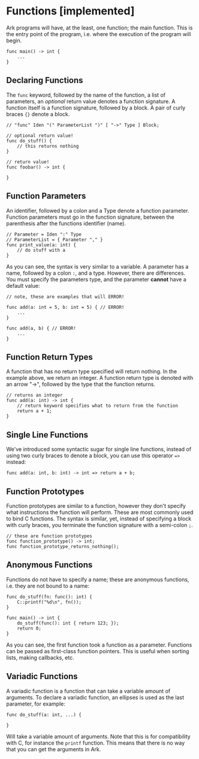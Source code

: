 # Functions [implemented]

Ark programs will have, at the least, one function; the main function.
This is the entry point of the program, i.e. where the execution of the program
will begin.

    func main() -> int {
        ...
    }

## Declaring Functions
The `func` keyword, followed by the name of the function, a list of parameters, 
an _optional_ return value denotes a function signature. A function itself is
a function signature, followed by a block. A pair of curly braces `{}` denote
a block.

```
// "func" Iden "(" ParameterList ")" [ "->" Type ] Block;

// optional return value!
func do_stuff() {
    // this returns nothing
}

// return value!
func foobar() -> int {

}
```

## Function Parameters
An identifier, followed by a colon and a Type denote a function parameter. Function
parameters must go in the function signature, between the parenthesis after the
functions identifier (name).

```
// Parameter = Iden ":" Type
// ParameterList = { Parameter "," }
func print_value(a: int) {
    // do stuff with a
}
```

As you can see, the syntax is very similar to a variable. A parameter has a
name, followed by a colon `:`, and a type. However, there are differences. You 
must specify the parameters type, and the parameter **cannot** have a 
default value:

```
// note, these are examples that will ERROR!

func add(a: int = 5, b: int = 5) { // ERROR!
    ...
}

func add(a, b) { // ERROR!
    ...
}
```

## Function Return Types
A function that has no return type specified will return nothing. In the example above, we return an integer. A function return type is denoted with an arrow "->", followed by the type that the function returns.

```
// returns an integer
func add(a: int) -> int {
    // return keyword specifies what to return from the function
    return a + 1;
}
```

## Single Line Functions
We've introduced some syntactic sugar for single line functions, instead of
using two curly braces to denote a block, you can use this operator `=>` instead:

    func add(a: int, b: int) -> int => return a + b;

## Function Prototypes
Function prototypes are similar to a function, however they don't specify what
instructions the function will perform. These are most commonly used to bind
C functions. The syntax is similar, yet, instead of specifying a block
with curly braces, you terminate the function signature with a semi-colon `;`.

```
// these are function prototypes
func function_prototype() -> int;
func function_prototype_returns_nothing();
```

## Anonymous Functions

Functions do not have to specify a name; these are anonymous functions, i.e.
they are not bound to a name:

```
func do_stuff(fn: func(): int) {
    C::printf("%d\n", fn());
}

func main() -> int {
    do_stuff(func(): int { return 123; });
    return 0;
}
```

As you can see, the first function took a function as a parameter. Functions
can be passed as first-class function pointers. This is useful when
sorting lists, making callbacks, etc.

## Variadic Functions
A variadic function is a function that can take a variable amount of arguments.
To declare a variadic function, an ellipses is used as the last parameter, for
example:

```
func do_stuff(a: int, ...) {

}
```

Will take a variable amount of arguments. Note that this is for compatibility
with C, for instance the `printf` function. This means that there is no way that
you can get the arguments in Ark.